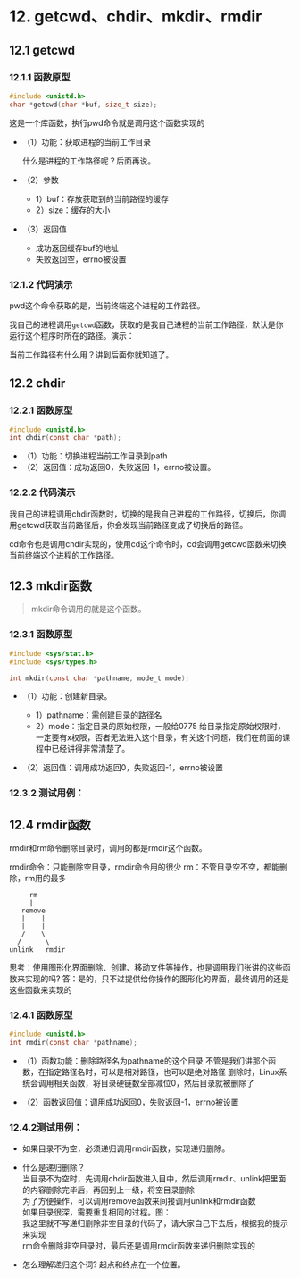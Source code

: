 # 12. getcwd、chdir、mkdir、rmdir

## 12.1 getcwd

### 12.1.1 函数原型

```c
#include <unistd.h>
char *getcwd(char *buf, size_t size);
```

这是一个库函数，执行pwd命令就是调用这个函数实现的


+ （1）功能：获取进程的当前工作目录			

  什么是进程的工作路径呢？后面再说。

+ （2）参数
  + 1）buf：存放获取到的当前路径的缓存
  + 2）size：缓存的大小

+ （3）返回值
  + 成功返回缓存buf的地址
  + 失败返回空，errno被设置

### 12.1.2 代码演示

pwd这个命令获取的是，当前终端这个进程的工作路径。

我自己的进程调用`getcwd`函数，获取的是我自己进程的当前工作路径，默认是你运行这个程序时所在的路径。演示：

当前工作路径有什么用？讲到后面你就知道了。

## 12.2 chdir

### 12.2.1 函数原型

```c
#include <unistd.h>
int chdir(const char *path);
```

+ （1）功能：切换进程当前工作目录到path
+ （2）返回值：成功返回0，失败返回-1，errno被设置。

### 12.2.2 代码演示

我自己的进程调用chdir函数时，切换的是我自己进程的工作路径，切换后，你调用getcwd获取当前路径后，你会发现当前路径变成了切换后的路径。

cd命令也是调用chdir实现的，使用cd这个命令时，cd会调用getcwd函数来切换当前终端这个进程的工作路径。

## 12.3 mkdir函数

> mkdir命令调用的就是这个函数。

### 12.3.1 函数原型

```c
#include <sys/stat.h>
#include <sys/types.h>

int mkdir(const char *pathname, mode_t mode);
```

+ （1）功能：创建新目录。
  + 1）pathname：需创建目录的路径名
  + 2）mode：指定目录的原始权限，一般给0775
    给目录指定原始权限时，一定要有x权限，否者无法进入这个目录，有关这个问题，我们在前面的课程中已经讲得非常清楚了。

+ （2）返回值：调用成功返回0，失败返回-1，errno被设置

### 12.3.2 测试用例：

## 12.4 rmdir函数

rmdir和rm命令删除目录时，调用的都是rmdir这个函数。

rmdir命令：只能删除空目录，rmdir命令用的很少
rm：不管目录空不空，都能删除，rm用的最多

```shell
     rm
     |
   remove
   |    |
   |    |
   /    \
  /      \
unlink   rmdir
```

思考：使用图形化界面删除、创建、移动文件等操作，也是调用我们张讲的这些函数来实现的吗?
答：是的，只不过提供给你操作的图形化的界面，最终调用的还是这些函数来实现的  

### 12.4.1 函数原型

```c
#include <unistd.h>
int rmdir(const char *pathname);
```

+ （1）函数功能：删除路径名为pathname的这个目录
  不管是我们讲那个函数，在指定路径名时，可以是相对路径，也可以是绝对路径
  删除时，Linux系统会调用相关函数，将目录硬链数全部减位0，然后目录就被删除了

+ （2）函数返回值：调用成功返回0，失败返回-1，errno被设置

### 12.4.2测试用例：

+ 如果目录不为空，必须递归调用rmdir函数，实现递归删除。

+ 什么是递归删除？  
  当目录不为空时，先调用chdir函数进入目中，然后调用rmdir、unlink把里面的内容删除完毕后，再回到上一级，将空目录删除  
  为了方便操作，可以调用remove函数来间接调用unlink和rmdir函数  
  如果目录很深，需要重复相同的过程。图：  
  我这里就不写递归删除非空目录的代码了，请大家自己下去后，根据我的提示来实现  
  rm命令删除非空目录时，最后还是调用rmdir函数来递归删除实现的  

+ 怎么理解递归这个词?
  起点和终点在一个位置。
